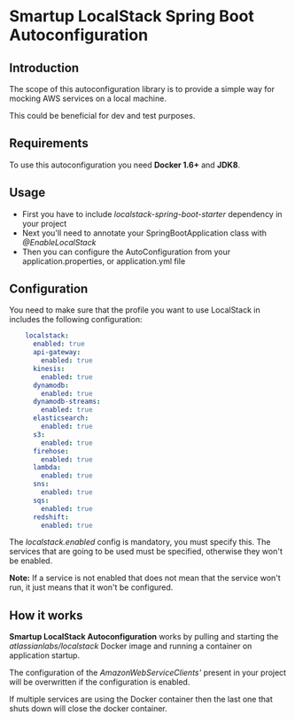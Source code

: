 # Smartup LocalStack Spring Boot Autoconfiguration

## Introduction

The scope of this autoconfiguration library is to
provide a simple way for mocking AWS services on a local machine.

This could be beneficial for dev and test purposes.

## Requirements

To use this autoconfiguration you need **Docker 1.6+** and **JDK8**.

## Usage

* First you have to include *localstack-spring-boot-starter* dependency in your project
* Next you'll need to annotate your SpringBootApplication class with *@EnableLocalStack*
* Then you can configure the AutoConfiguration from your application.properties, or application.yml file

## Configuration

You need to make sure that the profile you want to use LocalStack in includes the following configuration:

```yaml
    localstack:
      enabled: true
      api-gateway:
        enabled: true
      kinesis:
        enabled: true
      dynamodb:
        enabled: true
      dynamodb-streams:
        enabled: true
      elasticsearch:
        enabled: true
      s3:
        enabled: true
      firehose:
        enabled: true
      lambda:
        enabled: true
      sns:
        enabled: true
      sqs:
        enabled: true
      redshift:
        enabled: true
```

The *localstack.enabled* config is mandatory, you must specify this.
The services that are going to be used must be specified, otherwise they won't be enabled.

**Note:**
If a service is not enabled that does not mean that the service won't run, it just means that it
won't be configured.

## How it works

**Smartup LocalStack Autoconfiguration** works by pulling and starting the *atlassianlabs/localstack* 
Docker image and running a container on application startup. 

The configuration of the *AmazonWebServiceClients'* present in your project will be 
overwritten if the configuration is enabled.

If multiple services are using the Docker container then the last one that shuts down will close the
docker container.